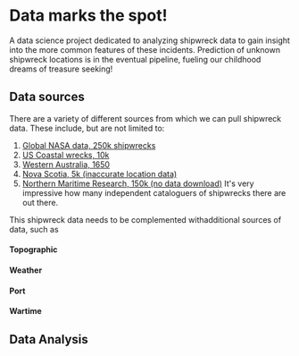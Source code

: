# Data marks the spot!
A data science project dedicated to analyzing shipwreck data to gain insight into the more common features of these incidents. Prediction of unknown shipwreck locations is in the eventual pipeline, fueling our childhood dreams of treasure seeking! 

## Data sources

There are a variety of different sources from which we can pull shipwreck data. These include, but are not limited to:
1. [Global NASA data, 250k shipwrecks](https://cmr.earthdata.nasa.gov/search/concepts/C1214613883-SCIOPS)
2. [US Coastal wrecks, 10k](https://www.nauticalcharts.noaa.gov/data/wrecks-and-obstructions.html)
3. [Western Australia, 1650](https://catalogue.data.wa.gov.au/dataset/shipwrecks)
4. [Nova Scotia, 5k (inaccurate location data)](https://novascotia.ca/museum/wrecks/wrecks/)
5. [Northern Maritime Research, 150k (no data download)](http://www.northernmaritimeresearch.com/index.html)
It's very impressive how many independent cataloguers of shipwrecks there are out there.

This shipwreck data needs to be complemented withadditional sources of data, such as 
#### Topographic

#### Weather

#### Port

#### Wartime

## Data Analysis
